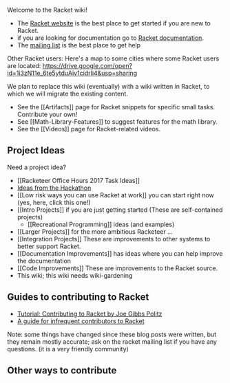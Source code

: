 Welcome to the Racket wiki! 
* The [Racket website](http://racket-lang.org) is the best place to get started if you are new to Racket.
* if you are looking for documentation go to [Racket documentation](http://docs.racket-lang.org).
* The [mailing list](https://lists.racket-lang.org) is the best place to get help  

Other Racket users:
Here's a map to some cities where some Racket users are located: https://drive.google.com/open?id=1i3zN11e_6te5ytduAiv1cidrIi4&usp=sharing

We plan to replace this wiki (eventually) with a wiki written in Racket, to which we will migrate the existing content.

* See the [[Artifacts]] page for Racket snippets for specific small tasks.  Contribute your own!
* See [[Math-Library-Features]] to suggest features for the math library.
* See the [[Videos]] page for Racket-related videos.

## Project Ideas

Need a project idea?

* [[Racketeer Office Hours 2017 Task Ideas]]
* [Ideas from the Hackathon](https://github.com/plt/racket/wiki/RacketCon-Hackathon-2012)
* [[Low risk ways you can use Racket at work]] you can start right now (yes, here, click this one!)
* [[Intro Projects]] if you are just getting started (These are self-contained projects)
  - [[Recreational Programming]] ideas (and examples)
* [[Larger Projects]] for the more ambitious Racketeer ...
* [[Integration Projects]] These are improvements to other systems to better support Racket.
* [[Documentation Improvements]] has ideas where you can help improve the documentation
* [[Code Improvements]] These are improvements to the Racket source.
* This wiki; this wiki needs wiki-gardening

## Guides to contributing to Racket
* [Tutorial: Contributing to Racket by Joe Gibbs Politz](http://blog.racket-lang.org/2012/11/tutorial-contributing-to-racket.html)
* [A guide for infrequent contributors to Racket](http://www.greghendershott.com/2013/04/a-guide-for-infrequent-contributors-to-racket.html)

Note: some things have changed since these blog posts were written, but they remain mostly accurate; ask on the racket mailing list if you have any questions. (it is a very friendly community)

## Other ways to contribute